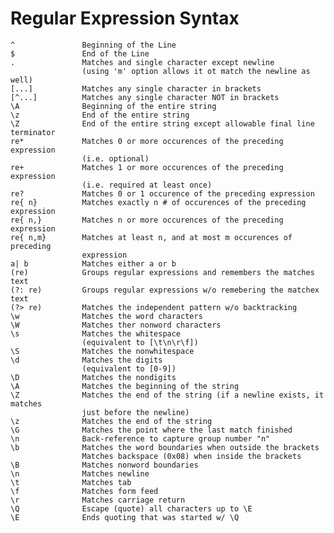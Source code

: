 # Regular Expression Syntax

    ^               Beginning of the Line
    $               End of the Line
    .               Matches and single character except newline
                    (using 'm' option allows it ot match the newline as well) 
    [...]           Matches any single character in brackets
    [^...]          Matches any single character NOT in brackets
    \A              Beginning of the entire string
    \z              End of the entire string
    \Z              End of the entire string except allowable final line terminator
    re*             Matches 0 or more occurences of the preceding expression
                    (i.e. optional)
    re+             Matches 1 or more occurences of the preceding expression
                    (i.e. required at least once)
    re?             Matches 0 or 1 occurence of the preceding expression
    re{ n}          Matches exactly n # of occurences of the preceding expression
    re{ n,}         Matches n or more occurences of the preceding expression
    re{ n,m}        Matches at least n, and at most m occurences of preceding
                    expression
    a| b            Matches either a or b
    (re)            Groups regular expressions and remembers the matches text
    (?: re)         Groups regular expressions w/o remebering the matchex text
    (?> re)         Matches the independent pattern w/o backtracking
    \w              Matches the word characters
    \W              Matches ther nonword characters
    \s              Matches the whitespace 
                    (equivalent to [\t\n\r\f])
    \S              Matches the nonwhitespace
    \d              Matches the digits 
                    (equivalent to [0-9])
    \D              Matches the nondigits
    \A              Matches the beginning of the string
    \Z              Matches the end of the string (if a newline exists, it matches
                    just before the newline) 
    \z              Matches the end of the string
    \G              Matches the point where the last match finished
    \n              Back-reference to capture group number "n"
    \b              Matches the word boundaries when outside the brackets
                    Matches backspace (0x08) when inside the brackets
    \B              Matches nonword boundaries
    \n              Matches newline
    \t              Matches tab
    \f              Matches form feed
    \r              Matches carriage return
    \Q              Escape (quote) all characters up to \E
    \E              Ends quoting that was started w/ \Q
    
    